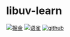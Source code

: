 # libuv-learn


[![掘金](https://img.shields.io/badge/路人六六-000000.svg?style=flat-square&logo=Juejin)](https://juejin.cn/user/1538972010953293/posts)
[![语雀](https://img.shields.io/badge/语雀-路人六六-000000.svg?style=flat-square&logo=Segmentfault)](https://www.yuque.com/.666666)
[![github](https://img.shields.io/github/stars/aydenuse/libuv-learn?label=Stars&style=flat-square&logo=GitHub)](https://github.com/aydenuse)